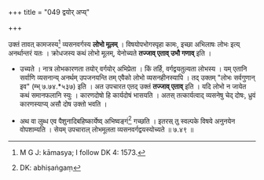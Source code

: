 +++
title = "049 द्वयोर् अप्य्"

+++


उक्तं तावत् कामजस्य[^४७] व्यसनवर्गस्य **लोभो मूलम्** । विषयोपभोगस्पृहा कामः, इच्छा अभिलाषः लोभः इत्य् अनर्थान्तरं यतः । क्रोधजस्य कथं लोभो मूलम्, येनोच्यते **तज्जाव् एताव् उभौ गणाव्** इति । 


[^४७]:
     M G J: kāmasya; I follow DK 4: 1573.

- उच्यते । नात्र लोभकारणता तयोर् वर्गयोर् अभिप्रेता । किं तर्हि, वर्गद्वयतुल्यता लोभस्य । यम् एतानि सर्वाणि व्यसनान्य् अनर्थम् उपजनयन्ति तम् एवैको लोभो व्यसनहीनस्यापि । तद् उक्तम् "लोभः सर्वगुणान् इव" (म्भ् ७.७४.*५३७) इति । अत उपचारत एतद् उक्तं **तज्जाव् एताव्** इति । यदि लोभो न जायेत कथं समानफलानि स्युः । कारणदोषो हि कार्यदोषं भासयति । अतस् तत्कार्यत्वाद् व्यसनेषु चेद् दोषः, ध्रुवं कारणस्याप्य् असौ दोष उक्तो भवति । 

- अथ वा लुब्ध एव पैशुनादिबहिष्कार्येष्व् अभिष्वङ्गं[^४८] गच्छति । इतरस् तु स्वल्पके विषये अनुनयेन वोपशाम्यति । सेयम् उपचाराल् लोभमूलता व्यसनवर्गद्वयस्योच्यते ॥ ७.४९ ॥


[^४८]:
     DK: abhiṣaṅgaṃ